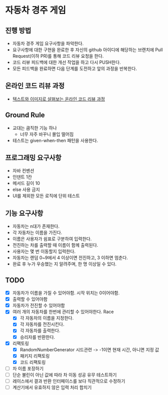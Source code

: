 # 자동차 경주 게임
## 진행 방법
* 자동차 경주 게임 요구사항을 파악한다.
* 요구사항에 대한 구현을 완료한 후 자신의 github 아이디에 해당하는 브랜치에 Pull Request(이하 PR)를 통해 코드 리뷰 요청을 한다.
* 코드 리뷰 피드백에 대한 개선 작업을 하고 다시 PUSH한다.
* 모든 피드백을 완료하면 다음 단계를 도전하고 앞의 과정을 반복한다.

## 온라인 코드 리뷰 과정
* [텍스트와 이미지로 살펴보는 온라인 코드 리뷰 과정](https://github.com/next-step/nextstep-docs/tree/master/codereview)

## Ground Rule
- 교대는 큼직한 기능 하나
  - 너무 자주 바꾸니 몰입 떨어짐
- 테스트는 given-when-then 패턴을 사용한다.

## 프로그래밍 요구사항
- 자바 컨벤션
- 인덴트 1칸
- 메서드 길이 10
- else 사용 금지
- UI를 제외한 모든 로직에 단위 테스트

## 기능 요구사항
- 자동차는 n대가 존재한다.
- 각 자동차는 이름을 가진다.
- 이름은 사용자가 쉼표로 구분하여 입력한다.
- 전진하는 차를 출력할 때 이름이 함께 출력된다.
- 사용자는 몇 번 이동할지 입력한다.
- 자동차는 랜덤 0~9에서 4 이상이면 전진하고, 3 이하면 멈춘다.
- 완료 후 누가 우승했는 지 알려주며, 한 명 이상일 수 있다.

## TODO
- [x] 자동차가 이름을 가질 수 있어야함. 시작 위치는 0이어야함.
- [x] 출력할 수 있어야함
- [x] 자동차가 전진할 수 있어야함
- [x] 여러 개의 자동차를 한번에 관리할 수 있어야한다. Race
  - [x] 각 자동차의 이름을 지정한다.
  - [x] 각 자동차를 전진시킨다.
  - [x] 각 자동차를 출력한다.
  - [x] 승리자를 반환한다.
- [x] 리팩토링
  - [x] RandomNumberGenerator 시드관련 -> -1이면 현재 시간, 아니면 지정 값
  - [x] 패키지 리팩토링
  - [x] 코드 리팩토링
- [ ] 차 이름 포장하기
- [ ] 단순 불린이 아닌 값에 따라 차 이동 성공 유무 테스트하기
- [ ] 레이스에서 결과 반환 인터페이스를 보다 직관적으로 수정하기
- [ ] 계산기에서 유효하지 않은 입력 처리 합치기
